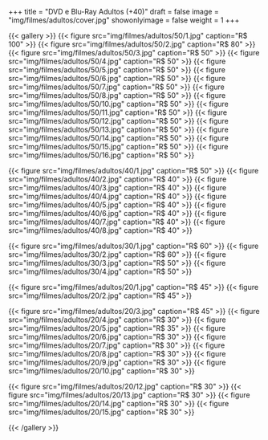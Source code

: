 +++
title = "DVD e Blu-Ray Adultos (+40)"
draft = false
image = "img/filmes/adultos/cover.jpg"
showonlyimage = false
weight = 1
+++
<!--more-->

{{< gallery >}}
{{< figure src="img/filmes/adultos/50/1.jpg" caption="R$ 100" >}}
{{< figure src="img/filmes/adultos/50/2.jpg" caption="R$ 80" >}}
{{< figure src="img/filmes/adultos/50/3.jpg" caption="R$ 50" >}}
{{< figure src="img/filmes/adultos/50/4.jpg" caption="R$ 50" >}}
{{< figure src="img/filmes/adultos/50/5.jpg" caption="R$ 50" >}}
{{< figure src="img/filmes/adultos/50/6.jpg" caption="R$ 50" >}}
{{< figure src="img/filmes/adultos/50/7.jpg" caption="R$ 50" >}}
{{< figure src="img/filmes/adultos/50/8.jpg" caption="R$ 50" >}}
{{< figure src="img/filmes/adultos/50/10.jpg" caption="R$ 50" >}}
{{< figure src="img/filmes/adultos/50/11.jpg" caption="R$ 50" >}}
{{< figure src="img/filmes/adultos/50/12.jpg" caption="R$ 50" >}}
{{< figure src="img/filmes/adultos/50/13.jpg" caption="R$ 50" >}}
{{< figure src="img/filmes/adultos/50/14.jpg" caption="R$ 50" >}}
{{< figure src="img/filmes/adultos/50/15.jpg" caption="R$ 50" >}}
{{< figure src="img/filmes/adultos/50/16.jpg" caption="R$ 50" >}}


{{< figure src="img/filmes/adultos/40/1.jpg" caption="R$ 50" >}}
{{< figure src="img/filmes/adultos/40/2.jpg" caption="R$ 40" >}}
{{< figure src="img/filmes/adultos/40/3.jpg" caption="R$ 40" >}}
{{< figure src="img/filmes/adultos/40/4.jpg" caption="R$ 40" >}}
{{< figure src="img/filmes/adultos/40/5.jpg" caption="R$ 40" >}}
{{< figure src="img/filmes/adultos/40/6.jpg" caption="R$ 40" >}}
{{< figure src="img/filmes/adultos/40/7.jpg" caption="R$ 40" >}}
{{< figure src="img/filmes/adultos/40/8.jpg" caption="R$ 40" >}}


{{< figure src="img/filmes/adultos/30/1.jpg" caption="R$ 60" >}}
{{< figure src="img/filmes/adultos/30/2.jpg" caption="R$ 60" >}}
{{< figure src="img/filmes/adultos/30/3.jpg" caption="R$ 50" >}}
{{< figure src="img/filmes/adultos/30/4.jpg" caption="R$ 50" >}}



{{< figure src="img/filmes/adultos/20/1.jpg" caption="R$ 45" >}}
{{< figure src="img/filmes/adultos/20/2.jpg" caption="R$ 45" >}}

{{< figure src="img/filmes/adultos/20/3.jpg" caption="R$ 45" >}}
{{< figure src="img/filmes/adultos/20/4.jpg" caption="R$ 30" >}}
{{< figure src="img/filmes/adultos/20/5.jpg" caption="R$ 35" >}}
{{< figure src="img/filmes/adultos/20/6.jpg" caption="R$ 30" >}}
{{< figure src="img/filmes/adultos/20/7.jpg" caption="R$ 30" >}}
{{< figure src="img/filmes/adultos/20/8.jpg" caption="R$ 30" >}}
{{< figure src="img/filmes/adultos/20/9.jpg" caption="R$ 30" >}}
{{< figure src="img/filmes/adultos/20/10.jpg" caption="R$ 30" >}}

{{< figure src="img/filmes/adultos/20/12.jpg" caption="R$ 30" >}}
{{< figure src="img/filmes/adultos/20/13.jpg" caption="R$ 30" >}}
{{< figure src="img/filmes/adultos/20/14.jpg" caption="R$ 30" >}}
{{< figure src="img/filmes/adultos/20/15.jpg" caption="R$ 30" >}}


{{< /gallery >}}
